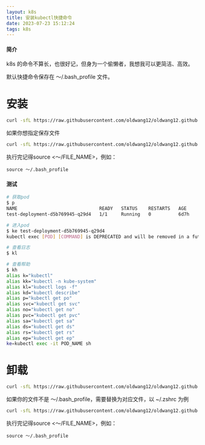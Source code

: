 ```yaml
---
layout: k8s
title: 安装kubectl快捷命令
date: 2023-07-23 15:12:24
tags: k8s
---
```


#### 简介

k8s 的命令不算长，也很好记，但身为一个偷懒者，我想我可以更简洁、高效。

默认快捷命令保存在 ～/.bash_profile 文件。
# 安装
```sh
curl -sfL https://raw.githubusercontent.com/oldwang12/oldwang12.github.io/master/source/shells/k8s_alias_install.sh | sh -
```

如果你想指定保存文件

```sh
curl -sfL https://raw.githubusercontent.com/oldwang12/oldwang12.github.io/master/source/shells/k8s_alias_install.sh | bash -s ~/.zshrc
```

执行完记得source <～/FILE_NAME>，例如：

```
source ～/.bash_profile
```

#### 测试

```sh
# 获取pod
$ p
NAME                              READY   STATUS    RESTARTS   AGE
test-deployment-d5b769945-q29d4   1/1     Running   0          6d7h

# 进入pod
$ ke test-deployment-d5b769945-q29d4
kubectl exec [POD] [COMMAND] is DEPRECATED and will be removed in a future version. Use kubectl exec [POD] -- [COMMAND] instead.

# 查看日志
$ kl

# 查看帮助
$ kh
alias k="kubectl"
alias kk="kubectl -n kube-system"
alias kl="kubectl logs -f"
alias kd="kubectl describe"
alias p="kubectl get po"
alias svc="kubectl get svc"
alias no="kubectl get no"
alias pvc="kubectl get pvc"
alias sa="kubectl get sa"
alias ds="kubectl get ds"
alias rs="kubectl get rs"
alias ep="kubectl get ep"
ke=kubectl exec -it POD_NAME sh
```

# 卸载
```sh
curl -sfL https://raw.githubusercontent.com/oldwang12/oldwang12.github.io/master/source/shells/k8s_alias_uninstall.sh | sh -
```

如果你的文件不是 ～/.bash_profile，需要替换为对应文件，以 ~/.zshrc 为例

```sh
curl -sfL https://raw.githubusercontent.com/oldwang12/oldwang12.github.io/master/source/shells/k8s_alias_uninstall.sh | bash -s ~/.zshrc
```

执行完记得source <～/FILE_NAME>，例如：

```
source ～/.bash_profile
```